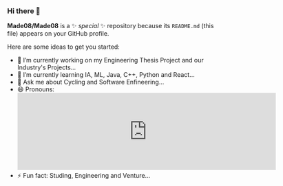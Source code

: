 ### Hi there 👋

**Made08/Made08** is a ✨ _special_ ✨ repository because its `README.md` (this file) appears on your GitHub profile.

Here are some ideas to get you started:

- 🔭 I’m currently working on my Engineering Thesis Project and our Industry's Projects...
- 🌱 I’m currently learning IA, ML, Java, C++, Python and React...
- 💬 Ask me about Cycling and Software Enfineering...
- 😄 Pronouns: <embed width='600' height='180' src='https://embed.howtopronounce.com/classic/en/madelem/4388877'>
- ⚡ Fun fact: Studing, Engineering and Venture...
